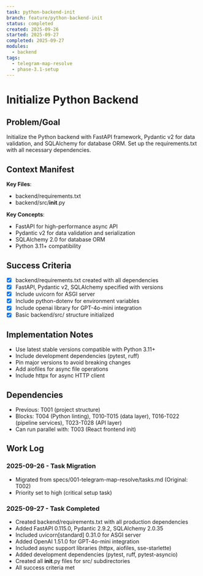 ```yaml
---
task: python-backend-init
branch: feature/python-backend-init
status: completed
created: 2025-09-26
started: 2025-09-27
completed: 2025-09-27
modules:
  - backend
tags:
  - telegram-map-resolve
  - phase-3.1-setup
---
```


# Initialize Python Backend

## Problem/Goal
Initialize the Python backend with FastAPI framework, Pydantic v2 for data validation, and SQLAlchemy for database ORM. Set up the requirements.txt with all necessary dependencies.

## Context Manifest
**Key Files**:
- backend/requirements.txt
- backend/src/__init__.py

**Key Concepts**:
- FastAPI for high-performance async API
- Pydantic v2 for data validation and serialization
- SQLAlchemy 2.0 for database ORM
- Python 3.11+ compatibility

## Success Criteria
- [x] backend/requirements.txt created with all dependencies
- [x] FastAPI, Pydantic v2, SQLAlchemy specified with versions
- [x] Include uvicorn for ASGI server
- [x] Include python-dotenv for environment variables
- [x] Include openai library for GPT-4o-mini integration
- [x] Basic backend/src/ structure initialized

## Implementation Notes
- Use latest stable versions compatible with Python 3.11+
- Include development dependencies (pytest, ruff)
- Pin major versions to avoid breaking changes
- Add aiofiles for async file operations
- Include httpx for async HTTP client

## Dependencies
- Previous: T001 (project structure)
- Blocks: T004 (Python linting), T010-T015 (data layer), T016-T022 (pipeline services), T023-T028 (API layer)
- Can run parallel with: T003 (React frontend init)

## Work Log
### 2025-09-26 - Task Migration
- Migrated from specs/001-telegram-map-resolve/tasks.md (Original: T002)
- Priority set to high (critical setup task)

### 2025-09-27 - Task Completed
- Created backend/requirements.txt with all production dependencies
- Added FastAPI 0.115.0, Pydantic 2.9.2, SQLAlchemy 2.0.35
- Included uvicorn[standard] 0.31.0 for ASGI server
- Added OpenAI 1.51.0 for GPT-4o-mini integration
- Included async support libraries (httpx, aiofiles, sse-starlette)
- Added development dependencies (pytest, ruff, pytest-asyncio)
- Created all __init__.py files for src/ subdirectories
- All success criteria met